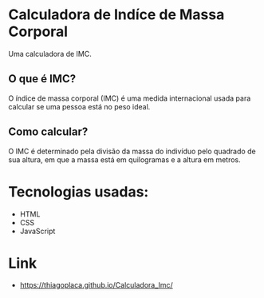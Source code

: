 
# Calculadora de Indíce de Massa Corporal

Uma calculadora de IMC.

## O que é IMC?

O índice de massa corporal (IMC) é uma medida internacional usada para calcular se uma pessoa está no peso ideal.

## Como calcular?

O IMC é determinado pela divisão da massa do indivíduo pelo quadrado de sua altura, em que a massa está em quilogramas e a altura em metros.

# Tecnologias usadas:

- HTML
- CSS
- JavaScript

# Link 

- https://thiagoplaca.github.io/Calculadora_Imc/
